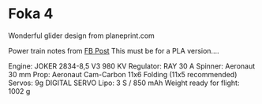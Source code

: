 # Foka 4

Wonderful glider design from planeprint.com

Power train notes from [FB Post](https://www.facebook.com/groups/planeprintpilots/permalink/603958256926570/)
This must be for a PLA version....

Engine: JOKER 2834-8,5 V3 980 KV
Regulator: RAY 30 A
Spinner: Aeronaut 30 mm
Prop:  Aeronaut Cam-Carbon 11x6 Folding (11x5 recommended)
Servos: 9g DIGITAL SERVO
Lipo: 3 S / 850 mAh
Weight ready for flight: 1002 g


